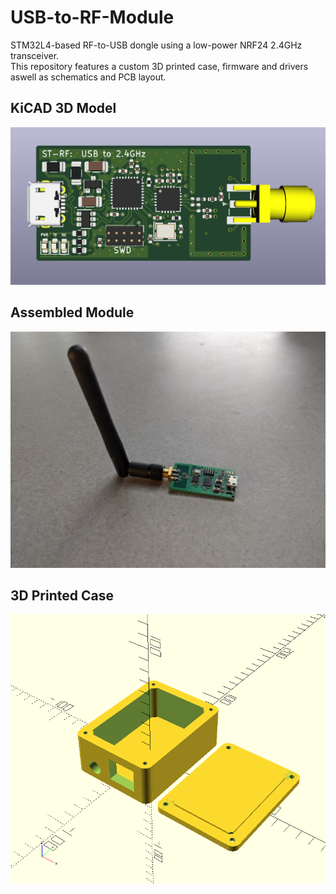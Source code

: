 # USB-to-RF-Module
STM32L4-based RF-to-USB dongle using a low-power NRF24 2.4GHz transceiver. <br>
This repository features a custom 3D printed case, firmware and drivers aswell as schematics and PCB layout.


## KiCAD 3D Model
![](https://github.com/harry1576/USB-to-RF-Module/blob/master/images/stm-rf-img.PNG)

## Assembled Module
![](https://github.com/harry1576/USB-to-RF-Module/blob/master/images/assembled.jpg)

## 3D Printed Case
![](https://github.com/harry1576/USB-to-RF-Module/blob/master/images/3d-case.png)
